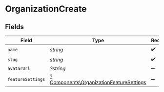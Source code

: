 # OrganizationCreate


## Fields

| Field                                                                                             | Type                                                                                              | Required                                                                                          | Description                                                                                       |
| ------------------------------------------------------------------------------------------------- | ------------------------------------------------------------------------------------------------- | ------------------------------------------------------------------------------------------------- | ------------------------------------------------------------------------------------------------- |
| `name`                                                                                            | *string*                                                                                          | :heavy_check_mark:                                                                                | N/A                                                                                               |
| `slug`                                                                                            | *string*                                                                                          | :heavy_check_mark:                                                                                | N/A                                                                                               |
| `avatarUrl`                                                                                       | *?string*                                                                                         | :heavy_minus_sign:                                                                                | N/A                                                                                               |
| `featureSettings`                                                                                 | [?Components\OrganizationFeatureSettings](../../Models/Components/OrganizationFeatureSettings.md) | :heavy_minus_sign:                                                                                | N/A                                                                                               |